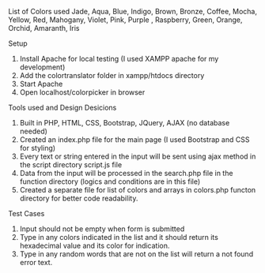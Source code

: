 List of Colors used
Jade, Aqua, Blue, Indigo, Brown, Bronze, Coffee, Mocha, Yellow, Red, Mahogany, Violet, Pink, Purple , Raspberry, Green, Orange, Orchid, Amaranth, Iris

Setup
1. Install Apache for local testing (I used XAMPP apache for my development)
2. Add the colortranslator folder in xampp/htdocs directory
3. Start Apache 
4. Open localhost/colorpicker in browser

Tools used and Design Desicions
1. Built in PHP, HTML, CSS, Bootstrap, JQuery, AJAX (no database needed)
2. Created an index.php file for the main page (I used Bootstrap and CSS for styling)
3. Every text or string entered in the input will be sent using ajax method in the script directory script.js file
4. Data from the input will be processed in the search.php file in the function directory (logics and conditions are in this file)
5. Created a separate file for list of colors and arrays in colors.php functon directory for better code readability.

Test Cases
1. Input should not be empty when form is submitted
2. Type in any colors indicated in the list and it should return its hexadecimal value and its color for indication.
3. Type in any random words that are not on the list will return a not found error text.

